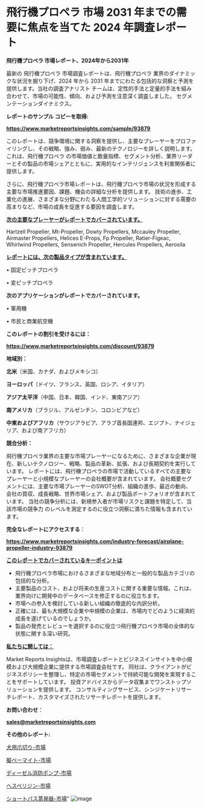 # 飛行機プロペラ 市場 2031 年までの需要に焦点を当てた 2024 年調査レポート

<strong>飛行機プロペラ 市場レポート、2024年から2031年</strong>

最新の 飛行機プロペラ 市場調査レポートは、飛行機プロペラ 業界のダイナミックな状況を掘り下げ、2024 年から 2031 年までにわたる包括的な洞察と予測を提供します。当社の調査アナリスト チームは、定性的手法と定量的手法を組み合わせて、市場の可能性、傾向、および予測を注意深く調査しました。 セグメンテーションダイナミクス。



<strong>レポートのサンプル コピーを取得:</strong> <a href=https://www.marketreportsinsights.com/sample/93879>

<strong><u>https://www.marketreportsinsights.com/sample/93879</u></strong></a>

このレポートは、競争環境に関する洞察を提供し、主要なプレーヤーをプロファイリングし、その戦略、強み、弱み、最新のテクノロジーを詳しく説明します。 これは、飛行機プロペラ の市場価値と数量指標、セグメント分析、業界リーダーとその製品の市場シェアとともに、実用的なインテリジェンスを利害関係者に提供します。

さらに、飛行機プロペラ市場レポートは、飛行機プロペラ市場の状況を形成する主要な市場推進要因、課題、機会の詳細な分析を提供します。 技術の進歩、工業化の進展、さまざまな分野にわたる人間工学的ソリューションに対する需要の高まりなど、市場の成長を促進する要因を調査します。



<strong><u>次の主要なプレーヤーがレポートでカバーされています。</u></strong>

Hartzell Propeller, Mt-Propeller, Dowty Propellers, Mccauley Propeller, Airmaster Propellers, Helices E-Props, Fp Propeller, Ratier-Figeac, Whirlwind Propellers, Sensenich Propeller, Hercules Propellers, Aerosila



<strong><u><b>レポートには、次の製品タイプが含まれています。</b></u></strong>

• 固定ピッチプロペラ

• 変ピッチプロペラ



<strong><b>次のアプリケーションがレポートでカバーされています。</b></strong>

• 軍用機

• 市民と商業航空機



<strong><b>このレポートの割引を受けるには：</b></strong><a href=https://www.marketreportsinsights.com/discount/93879>

<strong><u>https://www.marketreportsinsights.com/discount/93879</u></strong></a>



<strong>地域別：</strong>



<strong>北米</strong>（米国、カナダ、およびメキシコ）



<strong>ヨーロッパ</strong>（ドイツ、フランス、英国、ロシア、イタリア）



<strong>アジア太平洋</strong>（中国、日本、韓国、インド、東南アジア）



<strong>南アメリカ</strong>（ブラジル、アルゼンチン、コロンビアなど）



<strong>中東およびアフリカ</strong>（サウジアラビア、アラブ首長国連邦、エジプト、ナイジェリア、および南アフリカ）



<strong>競合分析：</strong>

飛行機プロペラ業界の主要な市場プレーヤーになるために、さまざまな企業が現在、新しいテクノロジー、戦略、製品の革新、拡張、および長期契約を実行しています。 レポートには、飛行機プロペラの市場で活動しているすべての主要なプレーヤーと小規模なプレーヤーの会社概要が含まれています。 会社概要セグメントには、主要な市場プレーヤーのSWOT分析、組織の進歩、最近の動向、会社の買収、成長戦略、世界市場シェア、および製品ポートフォリオが含まれています。 当社の競争分析には、新規参入者が市場リスクと課題を特定して、当該市場の競争力 のレベルを測定するのに役立つ洞察に満ちた情報も含まれています。



<strong>完全なレポートにアクセスする</strong>：

<a href=https://www.marketreportsinsights.com/industry-forecast/airplane-propeller-industry-93879>

<strong><u>https://www.marketreportsinsights.com/industry-forecast/airplane-propeller-industry-93879</u></strong></a>



<strong><u><b>このレポートでカバーされているキーポイントは</b></u></strong>
<ul>
  <li>飛行機プロペラ市場におけるさまざまな地域分布と一般的な製品カテゴリの包括的な分析。</li>
  <li>主要製品のコスト、および将来の生産コストに関する重要な情報。これは、業界向けに開発中のデータベースを修正するのに役立ちます。</li>
  <li>市場への参入を検討している新しい組織の徹底的な内訳分析。</li>
  <li>正確には、最も大規模な企業や中規模の企業は、市場内でどのように経済的成長を遂げているのでしょうか。</li>
  <li>製品の発売とレビューを選択するのに役立つ飛行機プロペラ市場の全体的な状態に関する深い研究。</li>
</ul>


<strong><u><b>私たちに関しては：</b></u></strong>

Market Reports Insightsは、市場調査レポートとビジネスインサイトを中小規模および大規模企業に提供する市場調査会社です。 同社は、クライアントがビジネスポリシーを整理し、特定の市場セグメントで持続可能な開発を実現することをサポートしています。 投資アドバイスからデータ収集までワンストップソリューションを提供します。 コンサルティングサービス、シンジケートリサーチレポート、カスタマイズされたリサーチレポートを提供します。



<strong><b>お問い合わせ</b></strong>：

<a href=mailto:sales@marketreportsinsights.com>

<strong><u>sales@marketreportsinsights.com</u></strong></a>



<strong>その他のレポート:</strong>

<a href=https://www.linkedin.com/pulse/犬用爪切り-市場-2023-推進要因と成長機会-2030-trend-tracking-toolbox-24-analysis-trt6f/>犬用爪切り-市場</a>

<a href=https://www.linkedin.com/pulse/擬ベーマイト-市場-2023-総利益と主要ベンダー-2030-analytics-achievers-24-analysis-8edtf/>擬ベーマイト-市場</a>

<a href=https://www.linkedin.com/pulse/ディーゼル消防ポンプ-市場-2023-総合分析と事業成長戦略-2030-analytics-achievers-24-analysis-zmkif/>ディーゼル消防ポンプ-市場</a>

<a href=https://www.linkedin.com/pulse/ヘスペリジン-市場-2023-swot-分析と最新イノベーション-2030-pr-news-hub-jra5f/>ヘスペリジン-市場</a>

<a href=https://www.linkedin.com/pulse/ショートパス蒸発器-市場-2023-総合分析と事業成長戦略-2030-pr-news-hub-6ac6f/>ショートパス蒸発器-市場</a>"
![image](https://github.com/gayatriri2/Market-Trends/assets/166717496/cb1c538f-2624-45c2-b0e5-30f762a3ea8c)

